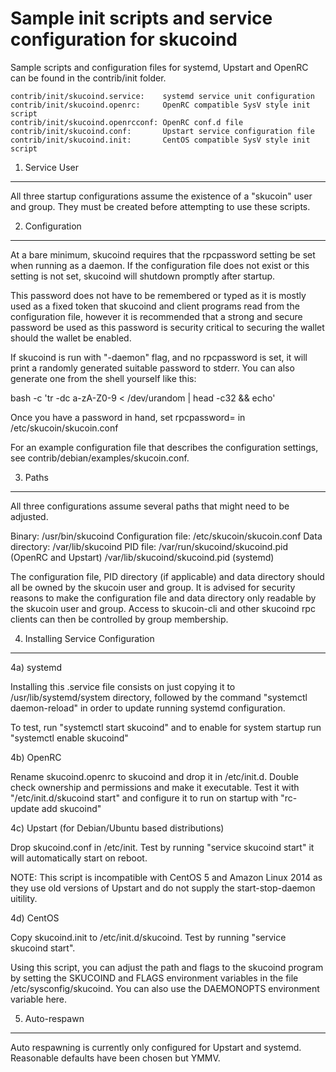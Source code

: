 Sample init scripts and service configuration for skucoind
==========================================================

Sample scripts and configuration files for systemd, Upstart and OpenRC
can be found in the contrib/init folder.

    contrib/init/skucoind.service:    systemd service unit configuration
    contrib/init/skucoind.openrc:     OpenRC compatible SysV style init script
    contrib/init/skucoind.openrcconf: OpenRC conf.d file
    contrib/init/skucoind.conf:       Upstart service configuration file
    contrib/init/skucoind.init:       CentOS compatible SysV style init script

1. Service User
---------------------------------

All three startup configurations assume the existence of a "skucoin" user
and group.  They must be created before attempting to use these scripts.

2. Configuration
---------------------------------

At a bare minimum, skucoind requires that the rpcpassword setting be set
when running as a daemon.  If the configuration file does not exist or this
setting is not set, skucoind will shutdown promptly after startup.

This password does not have to be remembered or typed as it is mostly used
as a fixed token that skucoind and client programs read from the configuration
file, however it is recommended that a strong and secure password be used
as this password is security critical to securing the wallet should the
wallet be enabled.

If skucoind is run with "-daemon" flag, and no rpcpassword is set, it will
print a randomly generated suitable password to stderr.  You can also
generate one from the shell yourself like this:

bash -c 'tr -dc a-zA-Z0-9 < /dev/urandom | head -c32 && echo'

Once you have a password in hand, set rpcpassword= in /etc/skucoin/skucoin.conf

For an example configuration file that describes the configuration settings,
see contrib/debian/examples/skucoin.conf.

3. Paths
---------------------------------

All three configurations assume several paths that might need to be adjusted.

Binary:              /usr/bin/skucoind
Configuration file:  /etc/skucoin/skucoin.conf
Data directory:      /var/lib/skucoind
PID file:            /var/run/skucoind/skucoind.pid (OpenRC and Upstart)
                     /var/lib/skucoind/skucoind.pid (systemd)

The configuration file, PID directory (if applicable) and data directory
should all be owned by the skucoin user and group.  It is advised for security
reasons to make the configuration file and data directory only readable by the
skucoin user and group.  Access to skucoin-cli and other skucoind rpc clients
can then be controlled by group membership.

4. Installing Service Configuration
-----------------------------------

4a) systemd

Installing this .service file consists on just copying it to
/usr/lib/systemd/system directory, followed by the command
"systemctl daemon-reload" in order to update running systemd configuration.

To test, run "systemctl start skucoind" and to enable for system startup run
"systemctl enable skucoind"

4b) OpenRC

Rename skucoind.openrc to skucoind and drop it in /etc/init.d.  Double
check ownership and permissions and make it executable.  Test it with
"/etc/init.d/skucoind start" and configure it to run on startup with
"rc-update add skucoind"

4c) Upstart (for Debian/Ubuntu based distributions)

Drop skucoind.conf in /etc/init.  Test by running "service skucoind start"
it will automatically start on reboot.

NOTE: This script is incompatible with CentOS 5 and Amazon Linux 2014 as they
use old versions of Upstart and do not supply the start-stop-daemon uitility.

4d) CentOS

Copy skucoind.init to /etc/init.d/skucoind. Test by running "service skucoind start".

Using this script, you can adjust the path and flags to the skucoind program by
setting the SKUCOIND and FLAGS environment variables in the file
/etc/sysconfig/skucoind. You can also use the DAEMONOPTS environment variable here.

5. Auto-respawn
-----------------------------------

Auto respawning is currently only configured for Upstart and systemd.
Reasonable defaults have been chosen but YMMV.
